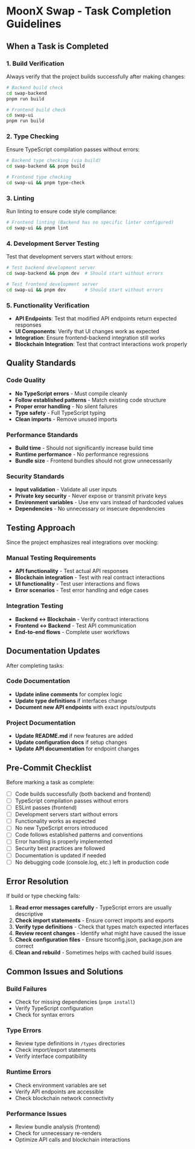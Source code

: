# MoonX Swap - Task Completion Guidelines

## When a Task is Completed

### 1. Build Verification
Always verify that the project builds successfully after making changes:

```bash
# Backend build check
cd swap-backend
pnpm run build

# Frontend build check  
cd swap-ui
pnpm run build
```

### 2. Type Checking
Ensure TypeScript compilation passes without errors:

```bash
# Backend type checking (via build)
cd swap-backend && pnpm build

# Frontend type checking
cd swap-ui && pnpm type-check
```

### 3. Linting
Run linting to ensure code style compliance:

```bash
# Frontend linting (Backend has no specific linter configured)
cd swap-ui && pnpm lint
```

### 4. Development Server Testing
Test that development servers start without errors:

```bash
# Test backend development server
cd swap-backend && pnpm dev  # Should start without errors

# Test frontend development server  
cd swap-ui && pnpm dev       # Should start without errors
```

### 5. Functionality Verification
- **API Endpoints**: Test that modified API endpoints return expected responses
- **UI Components**: Verify that UI changes work as expected
- **Integration**: Ensure frontend-backend integration still works
- **Blockchain Integration**: Test that contract interactions work properly

## Quality Standards

### Code Quality
- **No TypeScript errors** - Must compile cleanly
- **Follow established patterns** - Match existing code structure
- **Proper error handling** - No silent failures
- **Type safety** - Full TypeScript typing
- **Clean imports** - Remove unused imports

### Performance Standards
- **Build time** - Should not significantly increase build time
- **Runtime performance** - No performance regressions
- **Bundle size** - Frontend bundles should not grow unnecessarily

### Security Standards
- **Input validation** - Validate all user inputs
- **Private key security** - Never expose or transmit private keys
- **Environment variables** - Use env vars instead of hardcoded values
- **Dependencies** - No unnecessary or insecure dependencies

## Testing Approach
Since the project emphasizes real integrations over mocking:

### Manual Testing Requirements
- **API functionality** - Test actual API responses
- **Blockchain integration** - Test with real contract interactions
- **UI functionality** - Test user interactions and flows
- **Error scenarios** - Test error handling and edge cases

### Integration Testing
- **Backend ↔ Blockchain** - Verify contract interactions
- **Frontend ↔ Backend** - Test API communication
- **End-to-end flows** - Complete user workflows

## Documentation Updates
After completing tasks:

### Code Documentation
- **Update inline comments** for complex logic
- **Update type definitions** if interfaces change
- **Document new API endpoints** with exact inputs/outputs

### Project Documentation
- **Update README.md** if new features are added
- **Update configuration docs** if setup changes
- **Update API documentation** for endpoint changes

## Pre-Commit Checklist
Before marking a task as complete:

- [ ] Code builds successfully (both backend and frontend)
- [ ] TypeScript compilation passes without errors
- [ ] ESLint passes (frontend)
- [ ] Development servers start without errors
- [ ] Functionality works as expected
- [ ] No new TypeScript errors introduced
- [ ] Code follows established patterns and conventions
- [ ] Error handling is properly implemented
- [ ] Security best practices are followed
- [ ] Documentation is updated if needed
- [ ] No debugging code (console.log, etc.) left in production code

## Error Resolution
If build or type checking fails:

1. **Read error messages carefully** - TypeScript errors are usually descriptive
2. **Check import statements** - Ensure correct imports and exports
3. **Verify type definitions** - Check that types match expected interfaces
4. **Review recent changes** - Identify what might have caused the issue
5. **Check configuration files** - Ensure tsconfig.json, package.json are correct
6. **Clean and rebuild** - Sometimes helps with cached build issues

## Common Issues and Solutions

### Build Failures
- Check for missing dependencies (`pnpm install`)
- Verify TypeScript configuration
- Check for syntax errors

### Type Errors
- Review type definitions in `/types` directories
- Check import/export statements
- Verify interface compatibility

### Runtime Errors
- Check environment variables are set
- Verify API endpoints are accessible
- Check blockchain network connectivity

### Performance Issues
- Review bundle analysis (frontend)
- Check for unnecessary re-renders
- Optimize API calls and blockchain interactions